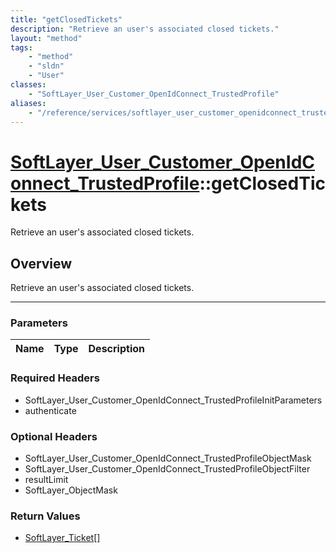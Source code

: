 ```yaml
---
title: "getClosedTickets"
description: "Retrieve an user's associated closed tickets."
layout: "method"
tags:
    - "method"
    - "sldn"
    - "User"
classes:
    - "SoftLayer_User_Customer_OpenIdConnect_TrustedProfile"
aliases:
    - "/reference/services/softlayer_user_customer_openidconnect_trustedprofile/getClosedTickets"
---
```

# [SoftLayer_User_Customer_OpenIdConnect_TrustedProfile](/reference/services/SoftLayer_User_Customer_OpenIdConnect_TrustedProfile)::getClosedTickets


Retrieve an user's associated closed tickets.


## Overview 
Retrieve an user's associated closed tickets.

-----

### Parameters 
|Name | Type | Description |
| --- | --- | --- |


### Required Headers
* SoftLayer_User_Customer_OpenIdConnect_TrustedProfileInitParameters
* authenticate


### Optional Headers
* SoftLayer_User_Customer_OpenIdConnect_TrustedProfileObjectMask
* SoftLayer_User_Customer_OpenIdConnect_TrustedProfileObjectFilter
* resultLimit
* SoftLayer_ObjectMask

### Return Values
* <a href='/reference/datatypes/SoftLayer_Ticket'>SoftLayer_Ticket[] </a>





